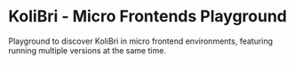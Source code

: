 # KoliBri - Micro Frontends Playground

Playground to discover KoliBri in micro frontend environments, featuring running multiple versions at the same time.

